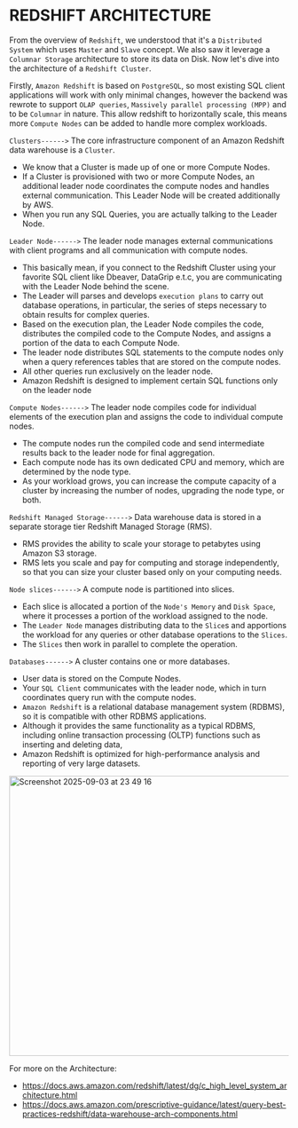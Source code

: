# REDSHIFT ARCHITECTURE
From the overview of `Redshift`, we understood that it's a `Distributed System` which uses `Master` and `Slave` concept.
We also saw it leverage a `Columnar Storage` architecture to store its data on Disk.
Now let's dive into the architecture of a `Redshift Cluster`. 

Firstly, `Amazon Redshift` is based on `PostgreSQL`, so most existing SQL client applications will work with 
only minimal changes, however the backend was rewrote to support `OLAP queries`, `Massively parallel processing (MPP)`
and to be `Columnar` in nature. This allow redshift to horizontally scale, this means more `Compute Nodes` can be added 
to handle more complex workloads.

`Clusters------>` The core infrastructure component of an Amazon Redshift data warehouse is a `Cluster`.
- We know that a Cluster is made up of one or more Compute Nodes.
- If a Cluster is provisioned with two or more Compute Nodes, an additional leader node coordinates the compute nodes and handles external communication. This Leader Node will be created additionally by AWS.
- When you run any SQL Queries, you are actually talking to the Leader Node.

`Leader Node------>` The leader node manages external communications with client programs and all communication with compute nodes.
- This basically mean, if you connect to the Redshift Cluster using your favorite SQL client like Dbeaver, DataGrip e.t.c, you are communicating with the Leader Node behind the scene.
- The Leader will parses and develops `execution plans` to carry out database operations, in particular, the series of steps necessary to obtain results for complex queries.
- Based on the execution plan, the Leader Node compiles the code, distributes the compiled code to the Compute Nodes, and assigns a portion of the data to each Compute Node.
- The leader node distributes SQL statements to the compute nodes only when a query references tables that are stored on the compute nodes.
- All other queries run exclusively on the leader node.
- Amazon Redshift is designed to implement certain SQL functions only on the leader node

`Compute Nodes------>` The leader node compiles code for individual elements of the execution plan and assigns the code to individual compute nodes. 
- The compute nodes run the compiled code and send intermediate results back to the leader node for final aggregation.
- Each compute node has its own dedicated CPU and memory, which are determined by the node type.
- As your workload grows, you can increase the compute capacity of a cluster by increasing the number of nodes, upgrading the node type, or both.

`Redshift Managed Storage------>` Data warehouse data is stored in a separate storage tier Redshift Managed Storage (RMS). 
- RMS provides the ability to scale your storage to petabytes using Amazon S3 storage.
- RMS lets you scale and pay for computing and storage independently, so that you can size your cluster based only on your computing needs.

`Node slices------>` A compute node is partitioned into slices. 
- Each slice is allocated a portion of the `Node's Memory` and `Disk Space`, where it processes a portion of the workload assigned to the node.
- The `Leader Node` manages distributing data to the `Slice`s and apportions the workload for any queries or other database operations to the `Slices`.
- The `Slices` then work in parallel to complete the operation.

`Databases------>` A cluster contains one or more databases. 
- User data is stored on the Compute Nodes.
- Your `SQL Client` communicates with the leader node, which in turn coordinates query run with the compute nodes.
- `Amazon Redshift` is a relational database management system (RDBMS), so it is compatible with other RDBMS applications.
- Although it provides the same functionality as a typical RDBMS, including online transaction processing (OLTP) functions such as inserting and deleting data,
- Amazon Redshift is optimized for high-performance analysis and reporting of very large datasets.

<img width="871" height="505" alt="Screenshot 2025-09-03 at 23 49 16" src="https://github.com/user-attachments/assets/73fc07ce-dcbc-4b73-90b4-d8d4b59da8f4" />


For more on the Architecture: 
- https://docs.aws.amazon.com/redshift/latest/dg/c_high_level_system_architecture.html
- https://docs.aws.amazon.com/prescriptive-guidance/latest/query-best-practices-redshift/data-warehouse-arch-components.html





